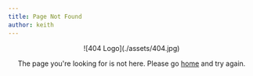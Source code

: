 ```yaml
---
title: Page Not Found
author: keith
---
```


<div style="text-align:center" markdown="1">
![404 Logo](./assets/404.jpg)

The page you're looking for is not here.  Please go [home](/) and try again.

</div>
